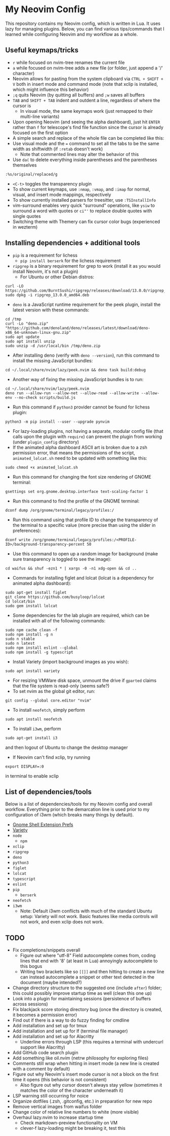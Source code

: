 # My Neovim Config
This repository contains my Neovim config, which is written in Lua. It uses lazy for managing plugins. Below, you can find various tips/commands that I learned while configuring Neovim and my workflow as a whole.

## Useful keymaps/tricks
- `r` while focused on nvim-tree renames the current file
- `a` while focused on nvim-tree adds a new file (or folder, just append a '/' character)
- Neovim allows for pasting from the system clipboard via `CTRL + SHIFT + V` both in insert mode and command mode (note that xclip is installed, which might influence this behavior)
- `;q` quits Neovim (by quitting all buffers) and `;w` saves all buffers
- `TAB` and `SHIFT + TAB` indent and outdent a line, regardless of where the cursor is
    - In visual mode, the same keymaps work (just remapped to their multi-line variants)
- Upon opening Neovim (and seeing the alpha dashboard), just hit `ENTER` rather than `f` for telescope's find file function since the cursor is already focused on the first option
- A simple search and replace of the whole file can be completed like this:
- Use visual mode and the `=` command to set all the tabs to be the same width as shiftwidth (if `:retab` doesn't work)
    - Note that commented lines may alter the behavior of this
- Use `da(` to delete everything inside parentheses and the parentheses themselves
```
:%s/original/replaced/g
```
- `<C-t>` toggles the transparency plugin
- To show current keymaps, use `:nmap`, `:vmap`, and `:imap` for normal, visual, and insert mode mappings, respectively
- To show currently installed parsers for treesitter, use `:TSInstallInfo`
- vim-surround enables very quick "surround" operations, like `ysiw` to surround a word with quotes or `ci"'` to replace double quotes with single quotes
- Switching theme with Themery can fix cursor color bugs (experienced in wezterm)

## Installing dependencies + additional tools
- `pip` is a requirement for lichess
    - `pip install berserk` for the lichess requirement
- `ripgrep` is a binary requirement for grep to work (install it as you would install Neovim, it's not a plugin)
    - For Ubuntu or other Debian distros:
```
curl -LO https://github.com/BurntSushi/ripgrep/releases/download/13.0.0/ripgrep_13.0.0_amd64.deb
sudo dpkg -i ripgrep_13.0.0_amd64.deb
```
- `deno` is a JavaScript runtime requirement for the peek plugin, install the latest version with these commands:
```
cd /tmp
curl -Lo "deno.zip" "https://github.com/denoland/deno/releases/latest/download/deno-x86_64-unknown-linux-gnu.zip"
sudo apt update
sudo apt install unzip
sudo unzip -d /usr/local/bin /tmp/deno.zip
```
- After installing deno (verify with `deno --version`), run this command to install the missing JavaScript bundles:
```
cd ~/.local/share/nvim/lazy/peek.nvim && deno task build:debug
```
- Another way of fixing the missing JavaScript bundles is to run:
```
cd ~/.local/share/nvim/lazy/peek.nvim
deno run --allow-run --allow-net --allow-read --allow-write --allow-env --no-check scripts/build.js
```
- Run this command if `python3` provider cannot be found for lichess plugin:
```
python3 -m pip install --user --upgrade pynvim
```
- For lazy-loading plugins, not having a separate, modular config file (that calls upon the plugin with `require`) can prevent the plugin from working (under `plugin_config` directory)
- If the animated alpha dashboard ASCII art is broken due to a zsh permission error, that means the permissions of the script, `animated_lolcat.sh` need to be updated with something like this:
```
sudo chmod +x animated_lolcat.sh
```
- Run this command for changing the font size rendering of GNOME terminal:
```
gsettings set org.gnome.desktop.interface text-scaling-factor 1
```
- Run this command to find the profile of the GNOME terminal:
```
dconf dump /org/gnome/terminal/legacy/profiles:/
```
- Run this command using that profile ID to change the transparency of the terminal to a specific value (more precise than using the slider in preferences):
```
dconf write /org/gnome/terminal/legacy/profiles:/<PROFILE-ID>/background-transparency-percent 50
```
- Use this command to open up a random image for background (make sure transparency is toggled to see the image):
```
cd waifus && shuf -ezn1 * | xargs -0 -n1 xdg-open && cd ..
```
- Commands for installing figlet and lolcat (lolcat is a dependency for animated alpha dashboard):
```
sudo apt-get install figlet
git clone https://github.com/busyloop/lolcat
cd lolcat/bin
sudo gem install lolcat
```
- Some dependencies for the lab plugin are required, which can be installed with all of the following commands:
```
sudo npm cache clean -f
sudo npm install -g n
sudo n stable
sudo n latest
sudo npm install eslint --global
sudo npm install -g typescript
```
- Install Variety (import background images as you wish):
```
sudo apt install variety
```
- For resizing VMWare disk space, unmount the drive if `gparted` claims that the file system is read-only (seems safe?)
- To set nvim as the global git editor, run:
```
git config --global core.editor "nvim"
```
- To install `neofetch`, simply perform
```
sudo apt install neofetch
```
- To install `i3wm`, perform
```
sudo apt-get install i3
```
and then logout of Ubuntu to change the desktop manager
- If Neovim can't find xclip, try running
```
export DISPLAY=:0
```
in terminal to enable xclip

## List of dependencies/tools
Below is a list of dependencies/tools for my Neovim config and overall workflow. Everything prior to the demarcation line is used prior to my configuration of i3wm (which breaks many things by default).
- [Gnome Shell Extension Prefs](https://www.omgubuntu.co.uk/2017/02/hidden-gnome-shell-extensions-prefs-app)
- [Variety](https://github.com/varietywalls/variety)
- `node`
    - `npm`
- `xclip`
- `ripgrep`
- `deno`
- `python3`
- `figlet`
- `lolcat`
- `typescript`
- `eslint`
- `pip`
    - `berserk`
- `neofetch`
- `i3wm`
    - Note: Default i3wm conflicts with much of the standard Ubuntu setup: Variety will not work. Basic features like media controls will not work, and even xclip does not work.

## TODO
- Fix completions/snippets overall
    - Figure out where "utf-8" Field autocomplete comes from, coding lines that end with '8' (at least in Lua) annoyingly autocomplete to this bogus
    - Writing two brackets like so `[[]]` and then hitting <CR> to create a new line can instead autocomplete a snippet or other text detected in the document (maybe intended?)
- Change directory structure to the suggested one (include `after`) folder; this could possibly improve startup time as well (clean this one up)
- Look into a plugin for maintaining sessions (persistence of buffers across sessions)
- Fix blackjack score storing directory bug (once the directory is created, it becomes a permission error)
- Find out if there is a way to do fuzzy finding for cmdline
- Add installation and set up for tmux
- Add installation and set up for lf (terminal file manager)
- Add installation and set up for Alacritty
    - Underline errors through LSP (this requires a terminal with undercurl support like Alacritty)
- Add GitHub code search plugin
- Add something like oil.nvim (netrw philosophy for exploring files)
- Comments still wrap when hitting <CR> in insert mode (a new line is created with a comment by default)
- Figure out why Neovim's insert mode cursor is not a block on the first time it opens (this behavior is not consistent)
    - Also figure out why cursor doesn't always stay yellow (sometimes it matches the color of the character underneath it)
- LSP warning still occurring for noice
- Organize dotfiles (.zsh, .gitconfig, etc.) in preparation for new repo
- Remove vertical images from waifus folder
- Change color of relative line numbers to white (more visible)
- Overhaul lazy.nvim to increase startup time
    - Check markdown-preview functionality on VM
    - clever-f lazy-loading might be breaking it, test this
